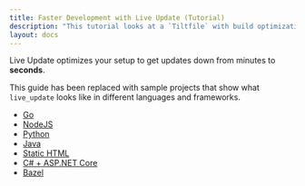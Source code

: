 ```yaml
---
title: Faster Development with Live Update (Tutorial)
description: "This tutorial looks at a `Tiltfile` with build optimizations. We explain what they do, and why you would want to use them."
layout: docs
---
```



Live Update optimizes your setup to get updates down from minutes to **seconds**.

This guide has been replaced with sample projects that show
what `live_update` looks like in different languages and frameworks.

* [Go](/example_go.html)
* [NodeJS](/example_nodejs.html)
* [Python](/example_python.html)
* [Java](/example_java.html)
* [Static HTML](/example_static_html.html)
* [C# + ASP.NET Core](/example_csharp.html)
* [Bazel](/example_bazel.html)
